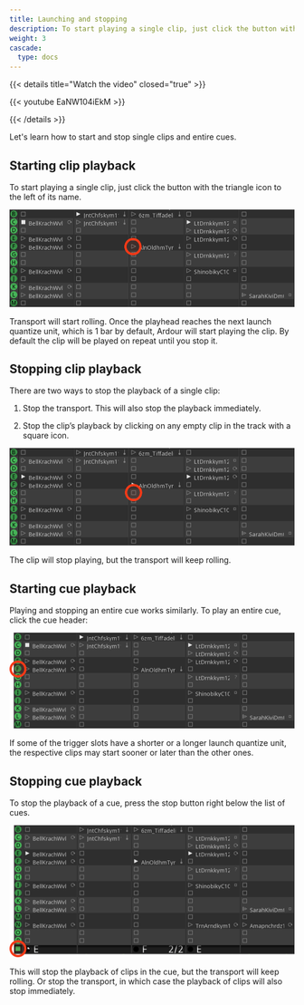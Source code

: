 ```yaml
---
title: Launching and stopping
description: To start playing a single clip, just click the button with the triangle icon to the left of its name
weight: 3
cascade:
  type: docs
---
```


{{< details title="Watch the video" closed="true" >}}

{{< youtube EaNW104iEkM >}}

{{< /details >}}

Let's learn how to start and stop single clips and entire cues.

## Starting clip playback

To start playing a single clip, just click the button with the triangle icon to the left of its name.

![launch from grid](en/launch-from-grid.png)

Transport will start rolling. Once the playhead reaches the next launch quantize unit, which is 1 bar by default, Ardour will start playing the clip. By default the clip will be played on repeat until you stop it.

## Stopping clip playback

There are two ways to stop the playback of a single clip:

1. Stop the transport. This will also stop the playback immediately.

2. Stop the clip’s playback by clicking on any empty clip in the track with a square icon.

![Stopping from grid](en/stop-from-grid.png)

The clip will stop playing, but the transport will keep rolling.

## Starting cue playback

Playing and stopping an entire cue works similarly. To play an entire cue, click the cue header:

![Launch entire cue](en/launch-entire-cue.png)

If some of the trigger slots have a shorter or a longer launch quantize unit, the respective clips may start sooner or later than the other ones.

## Stopping cue playback

To stop the playback of a cue, press the stop button right below the list of cues.

![Stop entire cue](en/stop-entire-cue.png)

This will stop the playback of clips in the cue, but the transport will keep rolling. Or stop the transport, in which case the playback of clips will also stop immediately.